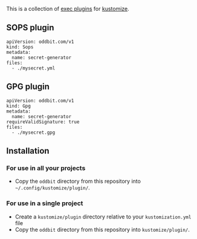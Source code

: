 This is a collection of [exec plugins][] for [kustomize][].

[kustomize]: https://github.com/kubernetes-sigs/kustomize
[exec plugins]: https://kubernetes-sigs.github.io/kustomize/guides/plugins/

## SOPS plugin

```
apiVersion: oddbit.com/v1
kind: Sops
metadata:
  name: secret-generator
files:
  - ./mysecret.yml
```

## GPG plugin

```
apiVersion: oddbit.com/v1
kind: Gpg
metadata:
  name: secret-generator
requireValidSignature: true
files:
  - ./mysecret.gpg
```

## Installation

### For use in all your projects

- Copy the `oddbit` directory from this repository into
  `~/.config/kustomize/plugin/`.

### For use in a single project

- Create a `kustomize/plugin` directory relative to your
  `kustomization.yml` file
- Copy the `oddbit` directory from this repository into `kustomize/plugin/`.
